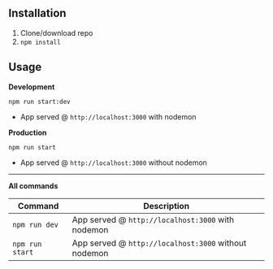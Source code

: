 ## Installation
1. Clone/download repo
2. `npm install`

## Usage
**Development**

`npm run start:dev`

* App served @ `http://localhost:3000` with nodemon

**Production**

`npm run start`

* App served @ `http://localhost:3000` without nodemon

---

**All commands**

Command | Description
--- | ---
`npm run dev` | App served @ `http://localhost:3000` with nodemon
`npm run start` | App served @ `http://localhost:3000` without nodemon